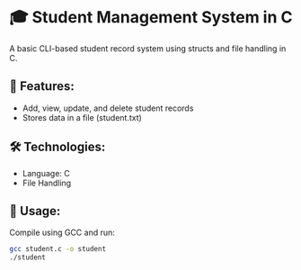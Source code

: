 # 🎓 Student Management System in C

A basic CLI-based student record system using structs and file handling in C.

## 📌 Features:
- Add, view, update, and delete student records
- Stores data in a file (student.txt)

## 🛠️ Technologies:
- Language: C
- File Handling

## 📄 Usage:
Compile using GCC and run:
```bash
gcc student.c -o student
./student
